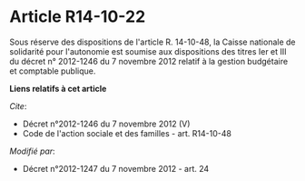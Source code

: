 # Article R14-10-22

Sous réserve des dispositions de l'article R. 14-10-48, la Caisse nationale de solidarité pour l'autonomie est soumise aux
dispositions des titres Ier et III du décret n° 2012-1246 du 7 novembre 2012 relatif à la gestion budgétaire et comptable
publique.

**Liens relatifs à cet article**

_Cite_:

  - Décret n°2012-1246 du 7 novembre 2012 (V)
  - Code de l'action sociale et des familles - art. R14-10-48

_Modifié par_:

  - Décret n°2012-1247 du 7 novembre 2012 - art. 24
